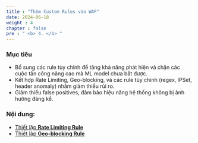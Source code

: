 ```yaml
---
title : "Thêm Custom Rules vào WAF"
date: 2024-06-18 
weight : 4 
chapter : false
pre : " <b> 4. </b> "
---
```


### Mục tiêu

- Bổ sung các rule tùy chỉnh để tăng khả năng phát hiện và chặn các cuộc tấn công nâng cao mà ML model chưa bắt được.
- Kết hợp Rate Limiting, Geo-blocking, và các rule tùy chỉnh (regex, IPSet, header anomaly) nhằm giảm thiểu rủi ro.
- Giảm thiểu false positives, đảm bảo hiệu năng hệ thống không bị ảnh hưởng đáng kể.

### Nội dung:
- [Thiết lập **Rate Limiting Rule**](./4.1-ratelimiting/)
- [Thiết lập **Geo-blocking Rule**](./4.2-geoblocking/)